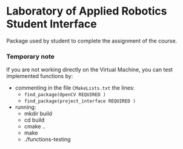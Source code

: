 # Laboratory of Applied Robotics Student Interface
Package used by student to complete the assignment of the course. 

### Temporary note
If you are not working directly on the Virtual Machine, you can test implemented functions by:
- commenting in the file `CMakeLists.txt` the lines:
    - `find_package(OpenCV REQUIRED )`
    - `find_package(project_interface REQUIRED )`
- running:
    - mkdir build
    - cd build
    - cmake ..
    - make
    - ./functions-testing
